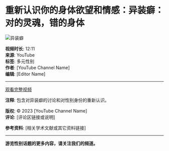 # 重新认识你的身体欲望和情感：异装癖：对的灵魂，错的身体

![异装癖](https://i.ytimg.com/an/jp-BwSBpKRSYl1XPYD-aXQ/featured_channel.jpg?v=60719aa6)

**视频时长**: 12:11  
**来源**: YouTube  
**标签**: 多元性别  
**作者**: [YouTube Channel Name]  
**编辑**: [Editor Name]  

---

[观看完整视频](https://www.youtube.com/watch?v=YOUR_VIDEO_ID)  

**注释**: 包含对异装癖的讨论和对性别身份的重新认识。

**版权**: © 2023 [YouTube Channel Name]  
**评论**: [评论区链接或说明]   

**参考资料**: [相关学术文献或其它资料链接]

---

**游览性别话题的更多内容，请关注我们的频道。**